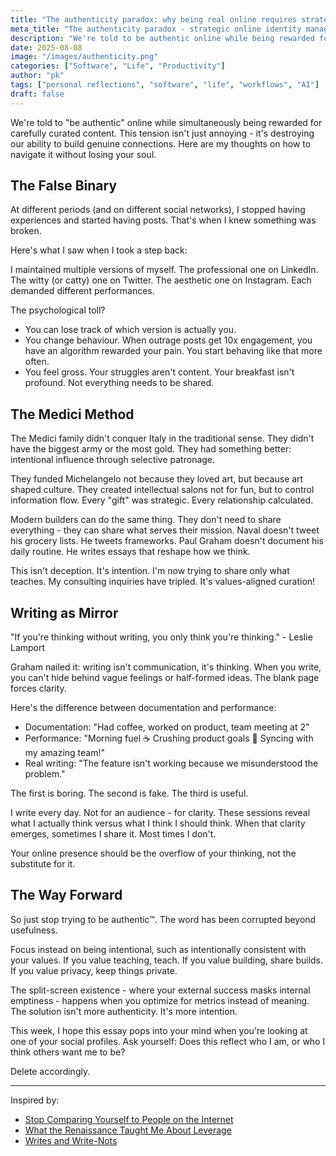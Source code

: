 ```yaml
---
title: "The authenticity paradox: why being real online requires strategic curation"
meta_title: "The authenticity paradox - strategic online identity management"
description: "We're told to be authentic online while being rewarded for carefully curated content. This tension is destroying our ability to build genuine connections. Here's how to navigate it without losing your soul."
date: 2025-08-08
image: "/images/authenticity.png"
categories: ["Software", "Life", "Productivity"]
author: "pk"
tags: ["personal reflections", "software", "life", "workflows", "AI"]
draft: false
---
```


We're told to "be authentic" online while simultaneously being rewarded for carefully curated content. This tension isn't just annoying - it's destroying our ability to build genuine connections. 
Here are my thoughts on how to navigate it without losing your soul.

## The False Binary

At different periods (and on different social networks), I stopped having experiences and started having posts. That's when I knew something was broken.

Here's what I saw when I took a step back:

I maintained multiple versions of myself. The professional one on LinkedIn. The witty (or catty) one on Twitter. The aesthetic one on Instagram. Each demanded different performances. 

The psychological toll? 
- You can lose track of which version is actually you.
- You change behaviour. When outrage posts get 10x engagement, you have an algorithm rewarded your pain. You start behaving like that more often.
- You feel gross. Your struggles aren't content. Your breakfast isn't profound. Not everything needs to be shared.

## The Medici Method

The Medici family didn't conquer Italy in the traditional sense. They didn't have the biggest army or the most gold. They had something better: intentional influence through selective patronage.

They funded Michelangelo not because they loved art, but because art shaped culture. They created intellectual salons not for fun, but to control information flow. Every "gift" was strategic. Every relationship calculated.

Modern builders can do the same thing. They don't need to share everything - they can share what serves their mission. Naval doesn't tweet his grocery lists. He tweets frameworks. Paul Graham doesn't document his daily routine. He writes essays that reshape how we think.

This isn't deception. It's intention. I'm now trying to share only what teaches. My consulting inquiries have tripled. It's values-aligned curation!

## Writing as Mirror

"If you're thinking without writing, you only think you're thinking." - Leslie Lamport

Graham nailed it: writing isn't communication, it's thinking. When you write, you can't hide behind vague feelings or half-formed ideas. The blank page forces clarity.

Here's the difference between documentation and performance:
- Documentation: "Had coffee, worked on product, team meeting at 2"
- Performance: "Morning fuel ☕ Crushing product goals 💪 Syncing with my amazing team!"
- Real writing: "The feature isn't working because we misunderstood the problem."

The first is boring. The second is fake. The third is useful.

I write every day. Not for an audience - for clarity. These sessions reveal what I actually think versus what I think I should think. When that clarity emerges, sometimes I share it. Most times I don't.

Your online presence should be the overflow of your thinking, not the substitute for it.

## The Way Forward

So just stop trying to be authentic™. The word has been corrupted beyond usefulness.

Focus instead on being intentional, such as intentionally consistent with your values. If you value teaching, teach. If you value building, share builds. If you value privacy, keep things private.

The split-screen existence - where your external success masks internal emptiness - happens when you optimize for metrics instead of meaning. The solution isn't more authenticity. It's more intention.

This week, I hope this essay pops into your mind when you're looking at one of your social profiles. Ask yourself: Does this reflect who I am, or who I think others want me to be?

Delete accordingly.

---

Inspired by:
- [Stop Comparing Yourself to People on the Internet](https://www.wildbarethoughts.com/p/stop-comparing-yourself-to-people) 
- [What the Renaissance Taught Me About Leverage](https://www.joanwestenberg.com/p/what-the-renaissance-taught-me-about-leverage-d2ba2a57ff4397ec)
- [Writes and Write-Nots](https://paulgraham.com/writes.html)